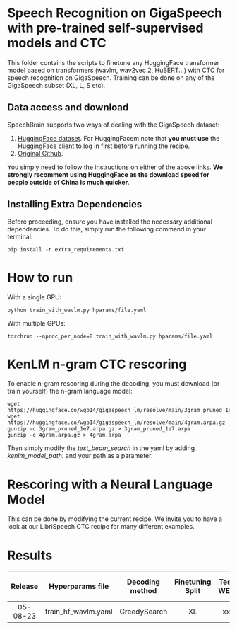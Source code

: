 # Speech Recognition on GigaSpeech with pre-trained self-supervised models and CTC

This folder contains the scripts to finetune any HuggingFace transformer model based
on transformers (wavlm, wav2vec 2, HuBERT...) with CTC for speech recognition on
GigaSpeech. Training can be done on any of the GigaSpeech subset (XL, L, S etc).

## Data access and download

SpeechBrain supports two ways of dealing with the GigaSpeech dataset:
1. [HuggingFace dataset](https://huggingface.co/datasets/speechcolab/gigaspeech/). For HuggingFacem note that **you must use** the HuggingFace client to log in first before running the recipe.
2. [Original Github](https://github.com/SpeechColab/GigaSpeech).

You simply need to follow the instructions on either of the above links. **We strongly
recomment using HuggingFace as the download speed for people outside of China is
much quicker**.

## Installing Extra Dependencies

Before proceeding, ensure you have installed the necessary additional dependencies. To do this, simply run the following command in your terminal:

```
pip install -r extra_requirements.txt
```

# How to run

With a single GPU:
```
python train_with_wavlm.py hparams/file.yaml
```
With multiple GPUs:
```
torchrun --nproc_per_node=8 train_with_wavlm.py hparams/file.yaml
```

# KenLM n-gram CTC rescoring
To enable n-gram rescoring during the decoding, you must download (or train yourself) the n-gram language model:

```
wget https://huggingface.co/wgb14/gigaspeech_lm/resolve/main/3gram_pruned_1e7.arpa.gz
wget https://huggingface.co/wgb14/gigaspeech_lm/resolve/main/4gram.arpa.gz
gunzip -c 3gram_pruned_1e7.arpa.gz > 3gram_pruned_1e7.arpa
gunzip -c 4gram.arpa.gz > 4gram.arpa
```

Then simply modify the *test_beam_search* in the yaml by adding *kenlm_model_path:* and your path as a parameter.

# Rescoring with a Neural Language Model
This can be done by modifying the current recipe. We invite you to have a look at our LibriSpeech CTC recipe for many different examples.

# Results

| Release | Hyperparams file | Decoding method | Finetuning Split | Test WER | Dev WER |  HuggingFace link | Full model link | Training GPUs |
|:-------------:|:---------------------------:|  :----------:|  :-----:| :-----:| :-----:| :-----:| :-----:| :-----:|
| 05-08-23 | train_hf_wavlm.yaml | GreedySearch | XL  | xx | xx | TBD | TBD | 4xRTX 3090 |